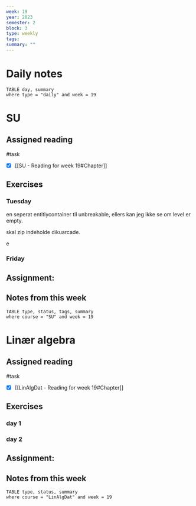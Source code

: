 ```yaml
---
week: 19
year: 2023
semester: 2
block: 3
type: weekly 
tags: 
summary: ""
---
```

# Daily notes
```dataview
TABLE day, summary 
where type = "daily" and week = 19
```
# SU
## Assigned reading
#task
 - [x] [[SU - Reading for week 19#Chapter]]
## Exercises 
### Tuesday 
en seperat entitiycontainer til unbreakable, ellers kan jeg ikke se om level er empty.

skal zip indeholde dikuarcade.

e
### Friday
## Assignment:

## Notes from this week
```dataview
TABLE type, status, tags, summary
where course = "SU" and week = 19
```

# Linær algebra
## Assigned reading
#task
 - [x] [[LinAlgDat - Reading for week 19#Chapter]]

## Exercises 
### day 1
### day 2
## Assignment:

## Notes from this week
```dataview
TABLE type, status, summary
where course = "LinAlgDat" and week = 19
```

